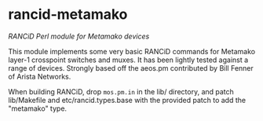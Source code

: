 # rancid-metamako
*RANCiD Perl module for Metamako devices*

This module implements some very basic RANCiD commands for Metamako layer-1 crosspoint switches and muxes.  It has been lightly tested against a range
of devices. Strongly based off the aeos.pm contributed by Bill Fenner of Arista Networks.

When building RANCiD, drop `mos.pm.in` in the lib/ directory, and patch lib/Makefile and etc/rancid.types.base with the provided patch to add the "metamako" type.
